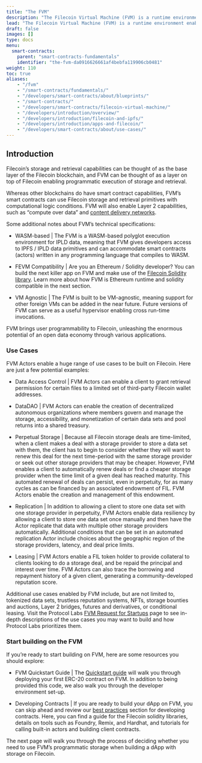 ```yaml
---
title: "The FVM"
description: "The Filecoin Virtual Machine (FVM) is a runtime environment enabling users to deploy their own smart contracts on the Filecoin blockchain. This page covers the basics of the FVM."
lead: "The Filecoin Virtual Machine (FVM) is a runtime environment enabling users to deploy their own smart contracts on the Filecoin blockchain. These smart contracts are called _actors_, and allow for on-chain computation, or _computation-over-state_, on Filecoin."
draft: false
images: []
type: docs
menu:
  smart-contracts:
    parent: "smart-contracts-fundamentals"
    identifier: "the-fvm-da0916626661af4bebfa119906cb0481"
weight: 110
toc: true
aliases:
    - "/fvm"
    - "/smart-contracts/fundamentals/"
    - "/developers/smart-contracts/about/blueprints/"
    - "/smart-contracts/"
    - "/developers/smart-contracts/filecoin-virtual-machine/"
    - "/developers/introduction/overview/"
    - "/developers/introduction/filecoin-and-ipfs/"
    - "/developers/introduction/apps-and-filecoin/"
    - "/developers/smart-contracts/about/use-cases/"
---
```


## Introduction

Filecoin’s storage and retrieval capabilities can be thought of as the base layer of the Filecoin blockchain, and FVM can be thought of as a layer on top of Filecoin enabling programmatic execution of storage and retrieval.  

Whereas other blockchains do have smart contract capabilities, FVM’s smart contracts can use Filecoin storage and retrieval primitives with computational logic conditions.  FVM will also enable Layer 2 capabilities, such as “compute over data” and [content delivery networks](https://saturn.tech/).

Some additional notes about FVM’s technical specifications: 

- WASM-based | The FVM is a WASM-based polyglot execution environment for IPLD data, meaning that FVM gives developers access to IPFS / IPLD data primitives and can accommodate smart contracts (actors) written in any programming language that compiles to WASM.  

- FEVM Compatibility |  Are you an Ethereum / Solidity developer?  You can build the next killer app on FVM and make use of the [Filecoin Solidity library](https://docs.zondax.ch/fevm/filecoin-solidity/).  Learn more about how FVM is Ethereum runtime and solidity compatible in the next section. 

- VM Agnostic | The FVM is built to be VM-agnostic, meaning support for other foreign VMs can be added in the near future.  Future versions of FVM can serve as a useful hypervisor enabling cross run-time invocations. 

FVM brings user programmability to Filecoin, unleashing the enormous potential of an open data economy through various applications.  

### Use Cases

FVM Actors enable a huge range of use cases to be built on Filecoin.  Here are just a few potential examples:   

- Data Access Control | FVM Actors can enable a client to grant retrieval permission for certain files to a limited set of third-party Filecoin wallet addresses.  

- DataDAO | FVM Actors can enable the creation of decentralized autonomous organizations where members govern and manage the storage, accessibility, and monetization of certain data sets and pool returns into a shared treasury.

- Perpetual Storage | Because all Filecoin storage deals are time-limited, when a client makes a deal with a storage provider to store a data set with them, the client has to begin to consider whether they will want to renew this deal for the next time-period with the same storage provider or seek out other storage providers that may be cheaper.  However, FVM enables a client to automatically renew deals or find a cheaper storage provider when the time limit of a given deal has reached maturity.  This automated renewal of deals can persist, even in perpetuity, for as many cycles as can be financed by an associated endowment of FIL.  FVM Actors enable the creation and management of this endowment.

- Replication | In addition to allowing a client to store one data set with one storage provider in perpetuity, FVM Actors enable data resiliency by allowing a client to store one data set once manually and then have the Actor replicate that data with multiple other storage providers automatically.  Additional conditions that can be set in an automated replication Actor include choices about the geographic region of the storage providers, latency, and deal price limits.  

- Leasing | FVM Actors enable a FIL token holder to provide collateral to clients looking to do a storage deal, and be repaid the principal and interest over time.  FVM Actors can also trace the borrowing and repayment history of a given client, generating a community-developed reputation score.

Additional use cases enabled by FVM include, but are not limited to, tokenized data sets, trustless reputation systems, NFTs, storage bounties and auctions, Layer 2 bridges, futures and derivatives, or conditional leasing.  Visit the Protocol Labs [FVM Request for Startups](https://rfs.fvm.dev/) page to see in-depth descriptions of the use cases you may want to build and how Protocol Labs prioritizes them. 

### Start building on the FVM

If you’re ready to start building on FVM, here are some resources you should explore: 

- FVM Quickstart Guide | The [Quickstart guide](https://docs.filecoin.io/smart-contracts/fundamentals/erc-20-quickstart/) will walk you through deploying your first ERC-20 contract on FVM.   In addition to being provided this code, we also walk you through the developer environment set-up.  

- Developing Contracts | If you are ready to build your dApp on FVM, you can skip ahead and review our [best practices](https://docs.filecoin.io/smart-contracts/developing-contracts/best-practices/) section for developing contracts.  Here, you can find a guide for the Filecoin solidity libraries, details on tools such as Foundry, Remix, and Hardhat, and tutorials for calling built-in actors and building client contracts. 

The next page will walk you through the process of deciding whether you need to use FVM’s programmatic storage when building a dApp with storage on Filecoin. 
